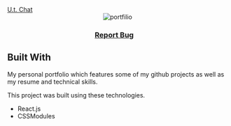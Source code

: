 <a href="https://unisltu.github.io/utchat/" align="center">
  U.t. Chat
</a>

<div align="center">
  <img alt="portfilio" src="./src/Assets/port.PNG" />
</div>

<h3 align="center">
    <a href="https://github.com/UnisLTU/portfolio/issues">Report Bug</a> &nbsp; &nbsp;
</h3>

## Built With

My personal portfolio which features some of my github projects as well as my resume and technical skills.<br/>

This project was built using these technologies.

- React.js
- CSSModules

